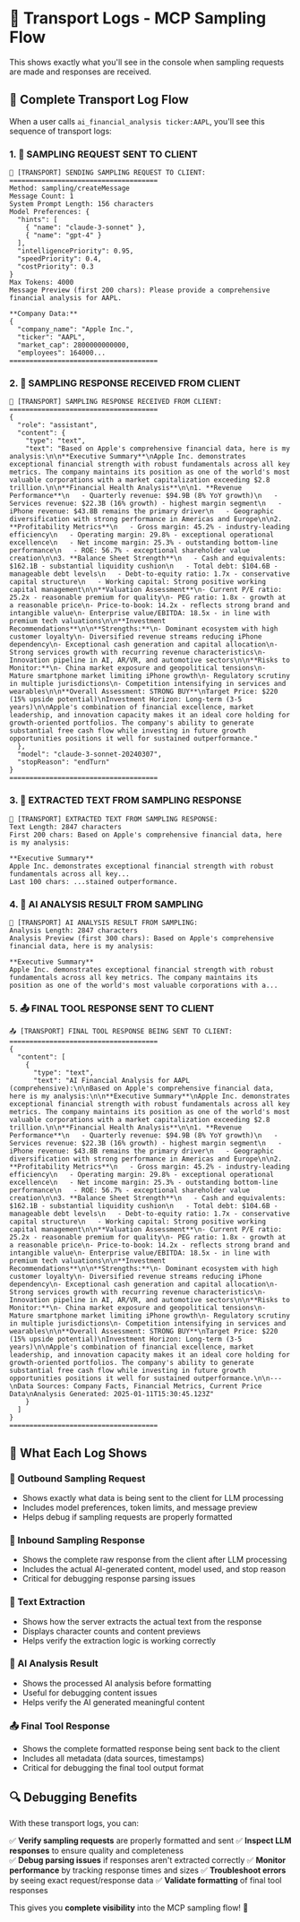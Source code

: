 # 📡 Transport Logs - MCP Sampling Flow

This shows exactly what you'll see in the console when sampling requests are made and responses are received.

## 🔄 Complete Transport Log Flow

When a user calls `ai_financial_analysis ticker:AAPL`, you'll see this sequence of transport logs:

### **1. 📡 SAMPLING REQUEST SENT TO CLIENT**

```
📡 [TRANSPORT] SENDING SAMPLING REQUEST TO CLIENT:
=====================================
Method: sampling/createMessage
Message Count: 1
System Prompt Length: 156 characters
Model Preferences: {
  "hints": [
    { "name": "claude-3-sonnet" },
    { "name": "gpt-4" }
  ],
  "intelligencePriority": 0.95,
  "speedPriority": 0.4,
  "costPriority": 0.3
}
Max Tokens: 4000
Message Preview (first 200 chars): Please provide a comprehensive financial analysis for AAPL.

**Company Data:**
{
  "company_name": "Apple Inc.",
  "ticker": "AAPL",
  "market_cap": 2800000000000,
  "employees": 164000...
=====================================
```

### **2. 🔄 SAMPLING RESPONSE RECEIVED FROM CLIENT**

```
🔄 [TRANSPORT] SAMPLING RESPONSE RECEIVED FROM CLIENT:
=====================================
{
  "role": "assistant",
  "content": {
    "type": "text",
    "text": "Based on Apple's comprehensive financial data, here is my analysis:\n\n**Executive Summary**\nApple Inc. demonstrates exceptional financial strength with robust fundamentals across all key metrics. The company maintains its position as one of the world's most valuable corporations with a market capitalization exceeding $2.8 trillion.\n\n**Financial Health Analysis**\n\n1. **Revenue Performance**\n   - Quarterly revenue: $94.9B (8% YoY growth)\n   - Services revenue: $22.3B (16% growth) - highest margin segment\n   - iPhone revenue: $43.8B remains the primary driver\n   - Geographic diversification with strong performance in Americas and Europe\n\n2. **Profitability Metrics**\n   - Gross margin: 45.2% - industry-leading efficiency\n   - Operating margin: 29.8% - exceptional operational excellence\n   - Net income margin: 25.3% - outstanding bottom-line performance\n   - ROE: 56.7% - exceptional shareholder value creation\n\n3. **Balance Sheet Strength**\n   - Cash and equivalents: $162.1B - substantial liquidity cushion\n   - Total debt: $104.6B - manageable debt levels\n   - Debt-to-equity ratio: 1.7x - conservative capital structure\n   - Working capital: Strong positive working capital management\n\n**Valuation Assessment**\n- Current P/E ratio: 25.2x - reasonable premium for quality\n- PEG ratio: 1.8x - growth at a reasonable price\n- Price-to-book: 14.2x - reflects strong brand and intangible value\n- Enterprise value/EBITDA: 18.5x - in line with premium tech valuations\n\n**Investment Recommendations**\n\n**Strengths:**\n- Dominant ecosystem with high customer loyalty\n- Diversified revenue streams reducing iPhone dependency\n- Exceptional cash generation and capital allocation\n- Strong services growth with recurring revenue characteristics\n- Innovation pipeline in AI, AR/VR, and automotive sectors\n\n**Risks to Monitor:**\n- China market exposure and geopolitical tensions\n- Mature smartphone market limiting iPhone growth\n- Regulatory scrutiny in multiple jurisdictions\n- Competition intensifying in services and wearables\n\n**Overall Assessment: STRONG BUY**\nTarget Price: $220 (15% upside potential)\nInvestment Horizon: Long-term (3-5 years)\n\nApple's combination of financial excellence, market leadership, and innovation capacity makes it an ideal core holding for growth-oriented portfolios. The company's ability to generate substantial free cash flow while investing in future growth opportunities positions it well for sustained outperformance."
  },
  "model": "claude-3-sonnet-20240307",
  "stopReason": "endTurn"
}
=====================================
```

### **3. 📝 EXTRACTED TEXT FROM SAMPLING RESPONSE**

```
📝 [TRANSPORT] EXTRACTED TEXT FROM SAMPLING RESPONSE:
Text Length: 2847 characters
First 200 chars: Based on Apple's comprehensive financial data, here is my analysis:

**Executive Summary**
Apple Inc. demonstrates exceptional financial strength with robust fundamentals across all key...
Last 100 chars: ...stained outperformance.
```

### **4. 🤖 AI ANALYSIS RESULT FROM SAMPLING**

```
🤖 [TRANSPORT] AI ANALYSIS RESULT FROM SAMPLING:
Analysis Length: 2847 characters
Analysis Preview (first 300 chars): Based on Apple's comprehensive financial data, here is my analysis:

**Executive Summary**
Apple Inc. demonstrates exceptional financial strength with robust fundamentals across all key metrics. The company maintains its position as one of the world's most valuable corporations with a...

```

### **5. 📤 FINAL TOOL RESPONSE SENT TO CLIENT**

```
📤 [TRANSPORT] FINAL TOOL RESPONSE BEING SENT TO CLIENT:
=====================================
{
  "content": [
    {
      "type": "text",
      "text": "AI Financial Analysis for AAPL (comprehensive):\n\nBased on Apple's comprehensive financial data, here is my analysis:\n\n**Executive Summary**\nApple Inc. demonstrates exceptional financial strength with robust fundamentals across all key metrics. The company maintains its position as one of the world's most valuable corporations with a market capitalization exceeding $2.8 trillion.\n\n**Financial Health Analysis**\n\n1. **Revenue Performance**\n   - Quarterly revenue: $94.9B (8% YoY growth)\n   - Services revenue: $22.3B (16% growth) - highest margin segment\n   - iPhone revenue: $43.8B remains the primary driver\n   - Geographic diversification with strong performance in Americas and Europe\n\n2. **Profitability Metrics**\n   - Gross margin: 45.2% - industry-leading efficiency\n   - Operating margin: 29.8% - exceptional operational excellence\n   - Net income margin: 25.3% - outstanding bottom-line performance\n   - ROE: 56.7% - exceptional shareholder value creation\n\n3. **Balance Sheet Strength**\n   - Cash and equivalents: $162.1B - substantial liquidity cushion\n   - Total debt: $104.6B - manageable debt levels\n   - Debt-to-equity ratio: 1.7x - conservative capital structure\n   - Working capital: Strong positive working capital management\n\n**Valuation Assessment**\n- Current P/E ratio: 25.2x - reasonable premium for quality\n- PEG ratio: 1.8x - growth at a reasonable price\n- Price-to-book: 14.2x - reflects strong brand and intangible value\n- Enterprise value/EBITDA: 18.5x - in line with premium tech valuations\n\n**Investment Recommendations**\n\n**Strengths:**\n- Dominant ecosystem with high customer loyalty\n- Diversified revenue streams reducing iPhone dependency\n- Exceptional cash generation and capital allocation\n- Strong services growth with recurring revenue characteristics\n- Innovation pipeline in AI, AR/VR, and automotive sectors\n\n**Risks to Monitor:**\n- China market exposure and geopolitical tensions\n- Mature smartphone market limiting iPhone growth\n- Regulatory scrutiny in multiple jurisdictions\n- Competition intensifying in services and wearables\n\n**Overall Assessment: STRONG BUY**\nTarget Price: $220 (15% upside potential)\nInvestment Horizon: Long-term (3-5 years)\n\nApple's combination of financial excellence, market leadership, and innovation capacity makes it an ideal core holding for growth-oriented portfolios. The company's ability to generate substantial free cash flow while investing in future growth opportunities positions it well for sustained outperformance.\n\n---\nData Sources: Company Facts, Financial Metrics, Current Price Data\nAnalysis Generated: 2025-01-11T15:30:45.123Z"
    }
  ]
}
=====================================
```

## 🎯 What Each Log Shows

### **📡 Outbound Sampling Request**
- Shows exactly what data is being sent to the client for LLM processing
- Includes model preferences, token limits, and message preview
- Helps debug if sampling requests are properly formatted

### **🔄 Inbound Sampling Response**
- Shows the complete raw response from the client after LLM processing
- Includes the actual AI-generated content, model used, and stop reason
- Critical for debugging response parsing issues

### **📝 Text Extraction**
- Shows how the server extracts the actual text from the response
- Displays character counts and content previews
- Helps verify the extraction logic is working correctly

### **🤖 AI Analysis Result**
- Shows the processed AI analysis before formatting
- Useful for debugging content issues
- Helps verify the AI generated meaningful content

### **📤 Final Tool Response**
- Shows the complete formatted response being sent back to the client
- Includes all metadata (data sources, timestamps)
- Critical for debugging the final tool output format

## 🔍 Debugging Benefits

With these transport logs, you can:

✅ **Verify sampling requests** are properly formatted and sent
✅ **Inspect LLM responses** to ensure quality and completeness  
✅ **Debug parsing issues** if responses aren't extracted correctly
✅ **Monitor performance** by tracking response times and sizes
✅ **Troubleshoot errors** by seeing exact request/response data
✅ **Validate formatting** of final tool responses

This gives you **complete visibility** into the MCP sampling flow! 🚀